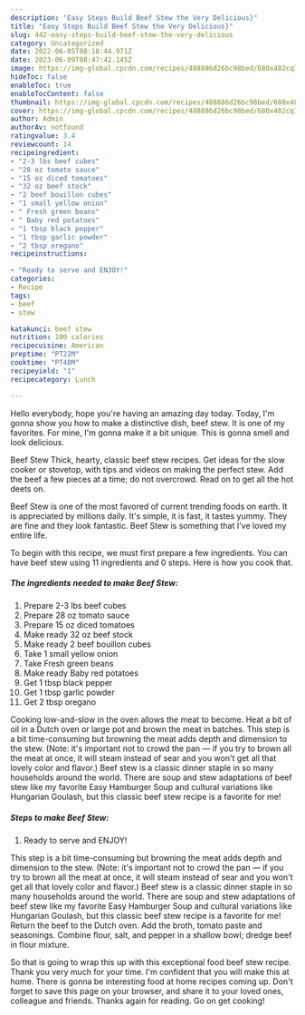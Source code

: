 ```yaml
---
description: "Easy Steps Build Beef Stew the Very Delicious}"
title: "Easy Steps Build Beef Stew the Very Delicious}"
slug: 442-easy-steps-build-beef-stew-the-very-delicious
category: Uncategorized
date: 2022-06-05T08:18:44.971Z
date: 2023-06-09T08:47:42.145Z
image: https://img-global.cpcdn.com/recipes/488886d26bc98bed/680x482cq70/beef-stew-recipe-main-photo.jpg
hideToc: false
enableToc: true
enableTocContent: false
thumbnail: https://img-global.cpcdn.com/recipes/488886d26bc98bed/680x482cq70/beef-stew-recipe-main-photo.jpg
cover: https://img-global.cpcdn.com/recipes/488886d26bc98bed/680x482cq70/beef-stew-recipe-main-photo.jpg
author: Admin
authorAv: notfound
ratingvalue: 3.4
reviewcount: 14
recipeingredient:
- "2-3 lbs beef cubes"
- "28 oz tomato sauce"
- "15 oz diced tomatoes"
- "32 oz beef stock"
- "2 beef bouillon cubes"
- "1 small yellow onion"
- " Fresh green beans"
- " Baby red potatoes"
- "1 tbsp black pepper"
- "1 tbsp garlic powder"
- "2 tbsp oregano"
recipeinstructions:

- "Ready to serve and ENJOY!"
categories:
- Recipe
tags:
- beef
- stew

katakunci: beef stew 
nutrition: 100 calories
recipecuisine: American
preptime: "PT22M"
cooktime: "PT40M"
recipeyield: "1"
recipecategory: Lunch

---
```



Hello everybody, hope you're having an amazing day today. Today, I'm gonna show you how to make a distinctive dish, beef stew. It is one of my favorites. For mine, I'm gonna make it a bit unique. This is gonna smell and look delicious.

Beef Stew Thick, hearty, classic beef stew recipes. Get ideas for the slow cooker or stovetop, with tips and videos on making the perfect stew. Add the beef a few pieces at a time; do not overcrowd. Read on to get all the hot deets on.

Beef Stew is one of the most favored of current trending foods on earth. It is appreciated by millions daily. It's simple, it is fast, it tastes yummy. They are fine and they look fantastic. Beef Stew is something that I've loved my entire life.


To begin with this recipe, we must first prepare a few ingredients. You can have beef stew using 11 ingredients and 0 steps. Here is how you cook that.

<!--inarticleads1-->

##### The ingredients needed to make Beef Stew:

1. Prepare 2-3 lbs beef cubes
1. Prepare 28 oz tomato sauce
1. Prepare 15 oz diced tomatoes
1. Make ready 32 oz beef stock
1. Make ready 2 beef bouillon cubes
1. Take 1 small yellow onion
1. Take  Fresh green beans
1. Make ready  Baby red potatoes
1. Get 1 tbsp black pepper
1. Get 1 tbsp garlic powder
1. Get 2 tbsp oregano


Cooking low-and-slow in the oven allows the meat to become. Heat a bit of oil in a Dutch oven or large pot and brown the meat in batches. This step is a bit time-consuming but browning the meat adds depth and dimension to the stew. (Note: it&#39;s important not to crowd the pan — if you try to brown all the meat at once, it will steam instead of sear and you won&#39;t get all that lovely color and flavor.) Beef stew is a classic dinner staple in so many households around the world. There are soup and stew adaptations of beef stew like my favorite Easy Hamburger Soup and cultural variations like Hungarian Goulash, but this classic beef stew recipe is a favorite for me! 

<!--inarticleads2-->

##### Steps to make Beef Stew:


1. Ready to serve and ENJOY!

This step is a bit time-consuming but browning the meat adds depth and dimension to the stew. (Note: it&#39;s important not to crowd the pan — if you try to brown all the meat at once, it will steam instead of sear and you won&#39;t get all that lovely color and flavor.) Beef stew is a classic dinner staple in so many households around the world. There are soup and stew adaptations of beef stew like my favorite Easy Hamburger Soup and cultural variations like Hungarian Goulash, but this classic beef stew recipe is a favorite for me! Return the beef to the Dutch oven. Add the broth, tomato paste and seasonings. Combine flour, salt, and pepper in a shallow bowl; dredge beef in flour mixture. 

So that is going to wrap this up with this exceptional food beef stew recipe. Thank you very much for your time. I'm confident that you will make this at home. There is gonna be interesting food at home recipes coming up. Don't forget to save this page on your browser, and share it to your loved ones, colleague and friends. Thanks again for reading. Go on get cooking!
